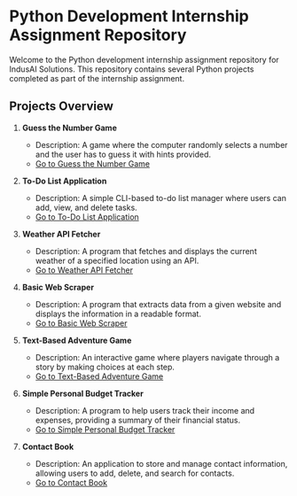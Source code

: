 # Python Development Internship Assignment Repository

Welcome to the Python development internship assignment repository for IndusAI Solutions. This repository contains several Python projects completed as part of the internship assignment.

## Projects Overview

1. **Guess the Number Game**
   - Description: A game where the computer randomly selects a number and the user has to guess it with hints provided.
   - [Go to Guess the Number Game]([guessTheNumber](https://github.com/DheerajRay-01/IndusAI-Python-Task1/tree/57696a1e817d38d88610c9a85082fe95d62d591a/guessTheNumber))

2. **To-Do List Application**
   - Description: A simple CLI-based to-do list manager where users can add, view, and delete tasks.
   - [Go to To-Do List Application](#to-do-list-application)

3. **Weather API Fetcher**
   - Description: A program that fetches and displays the current weather of a specified location using an API.
   - [Go to Weather API Fetcher](#weather-api-fetcher)

4. **Basic Web Scraper**
   - Description: A program that extracts data from a given website and displays the information in a readable format.
   - [Go to Basic Web Scraper](#basic-web-scraper)

5. **Text-Based Adventure Game**
   - Description: An interactive game where players navigate through a story by making choices at each step.
   - [Go to Text-Based Adventure Game](#text-based-adventure-game)

6. **Simple Personal Budget Tracker**
   - Description: A program to help users track their income and expenses, providing a summary of their financial status.
   - [Go to Simple Personal Budget Tracker](#simple-personal-budget-tracker)

7. **Contact Book**
   - Description: An application to store and manage contact information, allowing users to add, delete, and search for contacts.
   - [Go to Contact Book](#contact-book)

